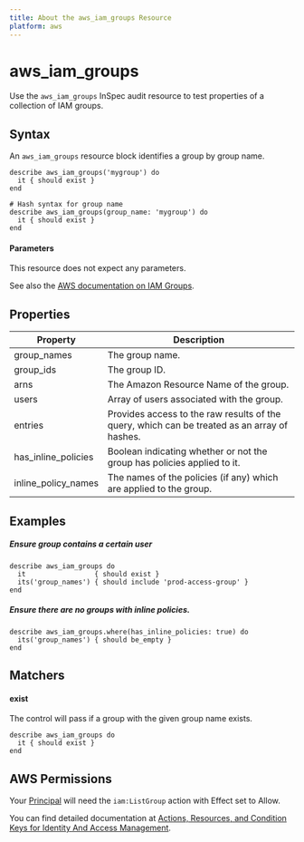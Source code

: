 ```yaml
---
title: About the aws_iam_groups Resource
platform: aws
---
```


# aws\_iam\_groups

Use the `aws_iam_groups` InSpec audit resource to test properties of a collection of IAM groups.

## Syntax

An `aws_iam_groups` resource block identifies a group by group name.

    describe aws_iam_groups('mygroup') do
      it { should exist }
    end

    # Hash syntax for group name
    describe aws_iam_groups(group_name: 'mygroup') do
      it { should exist }
    end
    
#### Parameters

This resource does not expect any parameters.

See also the [AWS documentation on IAM Groups](https://docs.aws.amazon.com/IAM/latest/UserGuide/id_groups.html).

## Properties

|Property              | Description|
| ---                  | --- |
|group\_names          | The group name. |
|group\_ids            | The group ID. |
|arns                  | The Amazon Resource Name of the group. |
|users                 | Array of users associated with the group.  |
|entries               | Provides access to the raw results of the query, which can be treated as an array of hashes. |
|has\_inline\_policies | Boolean indicating whether or not the group has policies applied to it. |
|inline\_policy\_names | The names of the policies (if any) which are applied to the group. |


## Examples

##### Ensure group contains a certain user
    describe aws_iam_groups do
      it                 { should exist }
      its('group_names') { should include 'prod-access-group' }
    end

##### Ensure there are no groups with inline policies.

    describe aws_iam_groups.where(has_inline_policies: true) do
      its('group_names') { should be_empty }
    end

## Matchers

#### exist

The control will pass if a group with the given group name exists.

    describe aws_iam_groups do
      it { should exist }
    end

## AWS Permissions

Your [Principal](https://docs.aws.amazon.com/IAM/latest/UserGuide/intro-structure.html#intro-structure-principal) will need the `iam:ListGroup` action with Effect set to Allow.

You can find detailed documentation at [Actions, Resources, and Condition Keys for Identity And Access Management](https://docs.aws.amazon.com/IAM/latest/UserGuide/list_identityandaccessmanagement.html).
